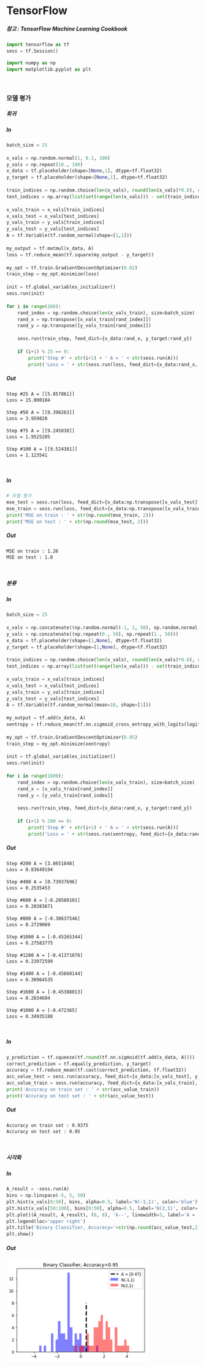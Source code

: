
# TensorFlow

##### 참고 : TensorFlow Machine Learning Cookbook


```python
import tensorflow as tf
sess = tf.Session()
```


```python
import numpy as np
import matplotlib.pyplot as plt
```

<br>

### 모델 평가

##### 회귀

##### In
```python
batch_size = 25

x_vals = np.random.normal(1, 0.1, 100)
y_vals = np.repeat(10., 100)
x_data = tf.placeholder(shape=[None,1], dtype=tf.float32)
y_target = tf.placeholder(shape=[None,1], dtype=tf.float32)

train_indices = np.random.choice(len(x_vals), round(len(x_vals)*0.8), replace=False)
test_indices = np.array(list(set(range(len(x_vals))) - set(train_indices)))

x_vals_train = x_vals[train_indices]
x_vals_test = x_vals[test_indices]
y_vals_train = y_vals[train_indices]
y_vals_test = y_vals[test_indices]
A = tf.Variable(tf.random_normal(shape=[1,1]))

my_output = tf.matmul(x_data, A)
loss = tf.reduce_mean(tf.square(my_output - y_target))

my_opt = tf.train.GradientDescentOptimizer(0.02)
train_step = my_opt.minimize(loss)

init = tf.global_variables_initializer()
sess.run(init)

for i in range(100):
    rand_index = np.random.choice(len(x_vals_train), size=batch_size)
    rand_x = np.transpose([x_vals_train[rand_index]])
    rand_y = np.transpose([y_vals_train[rand_index]])
    
    sess.run(train_step, feed_dict={x_data:rand_x, y_target:rand_y})
    
    if (i+1) % 25 == 0:
        print('Step #' + str(i+1) + ' A = ' + str(sess.run(A)))
        print('Loss = ' + str(sess.run(loss, feed_dict={x_data:rand_x, y_target:rand_y})) + '\n')
```
##### Out
    Step #25 A = [[5.857861]]
    Loss = 15.000184
    
    Step #50 A = [[8.398263]]
    Loss = 3.959828
    
    Step #75 A = [[9.245838]]
    Loss = 1.9525205
    
    Step #100 A = [[9.524381]]
    Loss = 1.123541
    
<br>

##### In
```python
# 모델 평가
mse_test = sess.run(loss, feed_dict={x_data:np.transpose([x_vals_test]), y_target:np.transpose([y_vals_test])})
mse_train = sess.run(loss, feed_dict={x_data:np.transpose([x_vals_train]), y_target:np.transpose([y_vals_train])})
print('MSE on train : ' + str(np.round(mse_train, 2)))
print('MSE on test : ' + str(np.round(mse_test, 2)))
```
##### Out
    MSE on train : 1.26
    MSE on test : 1.0
    
<br>

##### 분류

##### In
```python
batch_size = 25

x_vals = np.concatenate((np.random.normal(-1, 1, 50), np.random.normal(2, 1, 50)))
y_vals = np.concatenate((np.repeat(0., 50), np.repeat(1., 50)))
x_data = tf.placeholder(shape=[1,None], dtype=tf.float32)
y_target = tf.placeholder(shape=[1,None], dtype=tf.float32)

train_indices = np.random.choice(len(x_vals), round(len(x_vals)*0.8), replace=False)
test_indices = np.array(list(set(range(len(x_vals))) - set(train_indices)))

x_vals_train = x_vals[train_indices]
x_vals_test = x_vals[test_indices]
y_vals_train = y_vals[train_indices]
y_vals_test = y_vals[test_indices]
A = tf.Variable(tf.random_normal(mean=10, shape=[1]))

my_output = tf.add(x_data, A)
xentropy = tf.reduce_mean(tf.nn.sigmoid_cross_entropy_with_logits(logits=my_output, labels=y_target))

my_opt = tf.train.GradientDescentOptimizer(0.05)
train_step = my_opt.minimize(xentropy)

init = tf.global_variables_initializer()
sess.run(init)

for i in range(1800):
    rand_index = np.random.choice(len(x_vals_train), size=batch_size)
    rand_x = [x_vals_train[rand_index]]
    rand_y = [y_vals_train[rand_index]]
    
    sess.run(train_step, feed_dict={x_data:rand_x, y_target:rand_y})
    
    if (i+1) % 200 == 0:
        print('Step #' + str(i+1) + ' A = ' + str(sess.run(A)))
        print('Loss = ' + str(sess.run(xentropy, feed_dict={x_data:rand_x, y_target:rand_y})) + '\n')
```
##### Out
    Step #200 A = [3.8651848]
    Loss = 0.83649194
    
    Step #400 A = [0.73937696]
    Loss = 0.2535453
    
    Step #600 A = [-0.20580101]
    Loss = 0.20383671
    
    Step #800 A = [-0.38637546]
    Loss = 0.2729069
    
    Step #1000 A = [-0.45265344]
    Loss = 0.27583775
    
    Step #1200 A = [-0.41371876]
    Loss = 0.23972599
    
    Step #1400 A = [-0.45660144]
    Loss = 0.30964535
    
    Step #1600 A = [-0.45388013]
    Loss = 0.2834604
    
    Step #1800 A = [-0.472365]
    Loss = 0.34935188
    
<br>    

##### In
```python
y_prediction = tf.squeeze(tf.round(tf.nn.sigmoid(tf.add(x_data, A))))
correct_prediction = tf.equal(y_prediction, y_target)
accuracy = tf.reduce_mean(tf.cast(correct_prediction, tf.float32))
acc_value_test = sess.run(accuracy, feed_dict={x_data:[x_vals_test], y_target:[y_vals_test]})
acc_value_train = sess.run(accuracy, feed_dict={x_data:[x_vals_train], y_target:[y_vals_train]})
print('Accuracy on train set : ' + str(acc_value_train))
print('Accuracy on test set : ' + str(acc_value_test))
```
##### Out
    Accuracy on train set : 0.9375
    Accuracy on test set : 0.95
    
<br>

##### 시각화

##### In
```python
A_result = -sess.run(A)
bins = np.linspace(-5, 5, 50)
plt.hist(x_vals[0:50], bins, alpha=0.5, label='N(-1,1)', color='blue')
plt.hist(x_vals[50:100], bins[0:50], alpha=0.5, label='N(2,1)', color='red')
plt.plot((A_result, A_result), (0, 8), 'k--', linewidth=3, label='A = '+str(np.round(A_result, 2)))
plt.legend(loc='upper right')
plt.title('Binary Classifier, Accuracy='+str(np.round(acc_value_test,2)))
plt.show()
```
##### Out
![png](png/07_output_12_0.png)

